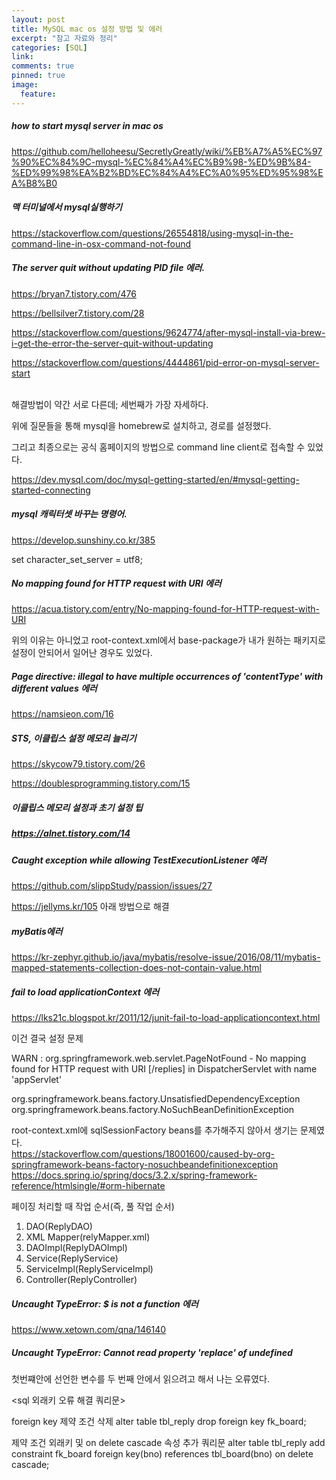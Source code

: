 ```yaml
---
layout: post
title: MySQL mac os 설정 방법 및 에러
excerpt: "참고 자료와 정리"
categories: [SQL]
link:
comments: true
pinned: true
image:
  feature:
---
```



<h5>how to start mysql server in mac os</h5>

https://github.com/helloheesu/SecretlyGreatly/wiki/%EB%A7%A5%EC%97%90%EC%84%9C-mysql-%EC%84%A4%EC%B9%98-%ED%9B%84-%ED%99%98%EA%B2%BD%EC%84%A4%EC%A0%95%ED%95%98%EA%B8%B0

<h5>맥 터미널에서 mysql실행하기</h5>

https://stackoverflow.com/questions/26554818/using-mysql-in-the-command-line-in-osx-command-not-found

<h5>The server quit without updating PID file 에러.</h5>

https://bryan7.tistory.com/476

https://bellsilver7.tistory.com/28

https://stackoverflow.com/questions/9624774/after-mysql-install-via-brew-i-get-the-error-the-server-quit-without-updating

https://stackoverflow.com/questions/4444861/pid-error-on-mysql-server-start

<br />
해결방법이 약간 서로 다른데; 세번째가 가장 자세하다.

위에 질문들을 통해 mysql을 homebrew로 설치하고, 경로를 설정했다.

그리고 최종으로는 공식 홈페이지의 방법으로 command line client로 접속할 수 있었다.<br />

https://dev.mysql.com/doc/mysql-getting-started/en/#mysql-getting-started-connecting <br />

<h5>mysql 캐릭터셋 바꾸는 명령어.</h5>

https://develop.sunshiny.co.kr/385

set character_set_server = utf8;<br />



<h5>No mapping found for HTTP request with URI 에러</h5>

https://acua.tistory.com/entry/No-mapping-found-for-HTTP-request-with-URI <br />

위의 이유는 아니었고 root-context.xml에서 base-package가 내가 원하는 패키지로 설정이 안되어서 일어난 경우도 있었다.

<h5> Page directive: illegal to have multiple occurrences of 'contentType' with different values 에러 </h5>

https://namsieon.com/16

<h5>STS, 이클립스 설정 메모리 늘리기</h5>

https://skycow79.tistory.com/26

https://doublesprogramming.tistory.com/15

<h5>이클립스 메모리 설정과 초기 설정 팁<h5>

https://alnet.tistory.com/14

<h5>Caught exception while allowing TestExecutionListener 에러</h5>

https://github.com/slippStudy/passion/issues/27

https://jellyms.kr/105
아래 방법으로 해결


<h5>myBatis에러</h5>

https://kr-zephyr.github.io/java/mybatis/resolve-issue/2016/08/11/mybatis-mapped-statements-collection-does-not-contain-value.html



<h5>fail to load applicationContext 에러</h5>

https://lks21c.blogspot.kr/2011/12/junit-fail-to-load-applicationcontext.html

이건 결국 설정 문제

WARN : org.springframework.web.servlet.PageNotFound - No mapping found for HTTP request with URI [/replies] in DispatcherServlet with name 'appServlet'

org.springframework.beans.factory.UnsatisfiedDependencyException
org.springframework.beans.factory.NoSuchBeanDefinitionException

root-context.xml에 sqlSessionFactory beans를 추가해주지 않아서 생기는 문제였다.
<br />
https://stackoverflow.com/questions/18001600/caused-by-org-springframework-beans-factory-nosuchbeandefinitionexception<br />
https://docs.spring.io/spring/docs/3.2.x/spring-framework-reference/htmlsingle/#orm-hibernate<br />

페이징 처리할 때 작업 순서(즉, 풀 작업 순서)

1. DAO(ReplyDAO)
2. XML Mapper(relyMapper.xml)
3. DAOImpl(ReplyDAOImpl)
4. Service(ReplyService)
5. ServiceImpl(ReplyServiceImpl)
6. Controller(ReplyController)

<h5>Uncaught TypeError: $ is not a function 에러</h5>

https://www.xetown.com/qna/146140

<h5>Uncaught TypeError: Cannot read property 'replace' of undefined</h5>

첫번쨰<script></script>안에 선언한 변수를 두 번째 <script></script>안에서 읽으려고 해서 나는 오류였다.


<sql 외래키 오류 해결 쿼리문>

foreign key 제약 조건 삭제
alter table tbl_reply drop foreign key fk_board;

제약 조건 외래키 및 on delete cascade 속성 추가 쿼리문
alter table tbl_reply add constraint fk_board
foreign key(bno) references tbl_board(bno)
on delete cascade;
